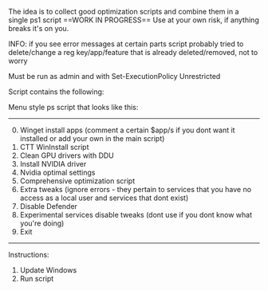 The idea is to collect good optimization scripts and combine them in a single ps1 script
==WORK IN PROGRESS==
Use at your own risk, if anything breaks it's on you.

INFO: if you see error messages at certain parts script probably tried to delete/change a reg key/app/feature that is already deleted/removed, not to worry

Must be run as admin and with Set-ExecutionPolicy Unrestricted

Script contains the following: 

Menu style ps script that looks like this:

------------------------------------------
0. Winget install apps (comment a certain $app/s if you dont want it installed or add your own in the main script)
1. CTT WinInstall script 
2. Clean GPU drivers with DDU
3. Install NVIDIA driver
4. Nvidia optimal settings
5. Comprehensive optimization script
6. Extra tweaks (ignore errors - they pertain to services that you have no access as a local user and services that dont exist)
7. Disable Defender
8. Experimental services disable tweaks (dont use if you dont know what you're doing)
9. Exit




------------------------------------------


Instructions:
1. Update Windows
2. Run script

